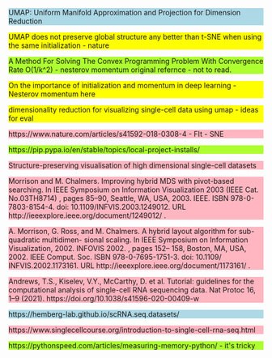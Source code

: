 <style>
.not_read{
    background: lightpink;
}
.not_fully_read{
    background: yellow;
}

.to_use{
    background: lightblue;
}
.done{
    background: greenyellow;
}

</style>

<p class="to_use"> UMAP: Uniform Manifold Approximation and Projection for Dimension Reduction
</p>

<p class="not_fully_read">UMAP does not preserve global structure any better than t-SNE when using the same initialization - nature
</p>


<p class="done"> A Method For Solving The Convex Programming Problem With Convergence Rate O(1/k^2) - nesterov momentum original refernce - not to read.
</p>  

<p class="not_fully_read"> On the importance of initialization and momentum in deep learning - Nesterov momentum here </p>  

<p class = not_fully_read> dimensionality reduction for visualizing single-cell data using umap - ideas for eval </p>


<p class = not_read> https://www.nature.com/articles/s41592-018-0308-4 - FIt - SNE
</p>

<p class="done">https://pip.pypa.io/en/stable/topics/local-project-installs/</p>

<p class="not_read"> Structure-preserving visualisation of high dimensional single-cell datasets</p>
<p class="not_read">
 Morrison and M. Chalmers. Improving hybrid MDS with pivot-based searching. In
IEEE
Symposium on Information Visualization 2003 (IEEE Cat. No.03TH8714)
, pages 85–90, Seattle,
WA, USA, 2003. IEEE. ISBN 978-0-7803-8154-4. doi: 10.1109/INFVIS.2003.1249012. URL
http://ieeexplore.ieee.org/document/1249012/
.
</p>


<p class="not_read">
A. Morrison, G. Ross, and M. Chalmers. A hybrid layout algorithm for sub-quadratic multidimen-
sional scaling. In
IEEE Symposium on Information Visualization, 2002. INFOVIS 2002.
, pages 152–
158, Boston, MA, USA, 2002. IEEE Comput. Soc. ISBN 978-0-7695-1751-3. doi: 10.1109/
INFVIS.2002.1173161. URL
http://ieeexplore.ieee.org/document/1173161/
.
</p>

<p class="not_read">Andrews, T.S., Kiselev, V.Y., McCarthy, D. et al. Tutorial: guidelines for the computational analysis of single-cell RNA sequencing data. Nat Protoc 16, 1–9 (2021). https://doi.org/10.1038/s41596-020-00409-w</p>


<p class="to_use">https://hemberg-lab.github.io/scRNA.seq.datasets/ </p>

<p class="not_read"> https://www.singlecellcourse.org/introduction-to-single-cell-rna-seq.html</p>

<p class="done"> https://pythonspeed.com/articles/measuring-memory-python/   - it's tricky</p>

